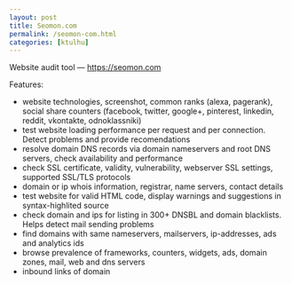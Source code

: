 ```yaml
---
layout: post
title: Seomon.com
permalink: /seomon-com.html
categories: [ktulhu]
---
```



		
Website audit tool &#8212; <a href="https://seomon.com/">https://seomon.com</a>


Features:

<ul>
<li>website technologies, screenshot, common ranks (alexa, pagerank), social share counters (facebook, twitter, google+, pinterest, linkedin, reddit, vkontakte, odnoklassniki)</li>
<li>test website loading performance per request and per connection. Detect problems and provide recomendations</li>
<li>resolve domain DNS records via domain nameservers and root DNS servers, check availability and performance</li>
<li>check SSL certificate, validity, vulnerability, webserver SSL settings, supported SSL/TLS protocols</li>
<li>domain or ip whois information, registrar, name servers, contact details</li>
<li>test website for valid HTML code, display warnings and suggestions in syntax-highlited source</li>
<li>
check domain and ips for listing in 300+ DNSBL and domain blacklists. Helps detect mail sending problems</li>
<li>find domains with same nameservers, mailservers, ip-addresses, ads and analytics ids</li>
<li>browse prevalence of frameworks, counters, widgets, ads, domain zones, mail, web and dns servers</li>
<li>inbound links of domain</li>
</ul>
			
